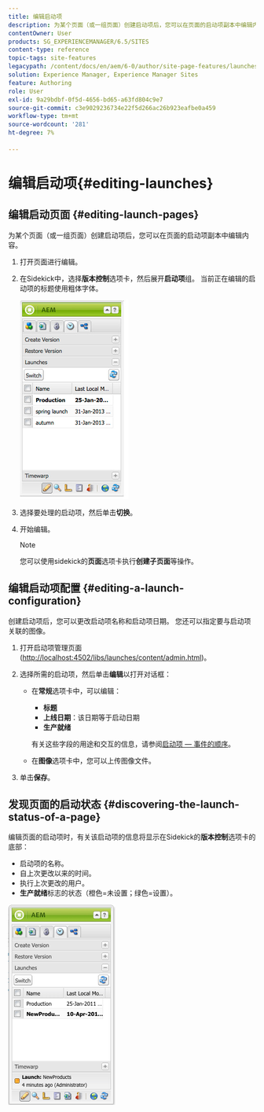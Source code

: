 ```yaml
---
title: 编辑启动项
description: 为某个页面（或一组页面）创建启动项后，您可以在页面的启动项副本中编辑内容。
contentOwner: User
products: SG_EXPERIENCEMANAGER/6.5/SITES
content-type: reference
topic-tags: site-features
legacypath: /content/docs/en/aem/6-0/author/site-page-features/launches
solution: Experience Manager, Experience Manager Sites
feature: Authoring
role: User
exl-id: 9a29bdbf-0f5d-4656-bd65-a63fd804c9e7
source-git-commit: c3e9029236734e22f5d266ac26b923eafbe0a459
workflow-type: tm+mt
source-wordcount: '281'
ht-degree: 7%

---
```


# 编辑启动项{#editing-launches}

## 编辑启动页面 {#editing-launch-pages}

为某个页面（或一组页面）创建启动项后，您可以在页面的启动项副本中编辑内容。

1. 打开页面进行编辑。
1. 在Sidekick中，选择&#x200B;**版本控制**&#x200B;选项卡，然后展开&#x200B;**启动项**&#x200B;组。 当前正在编辑的启动项的标题使用粗体字体。

   ![chlimage_1-13](assets/chlimage_1-13.jpeg)

1. 选择要处理的启动项，然后单击&#x200B;**切换**。
1. 开始编辑。

   >[!NOTE]
   >
   >您可以使用sidekick的&#x200B;**页面**&#x200B;选项卡执行&#x200B;**创建子页面**&#x200B;等操作。

## 编辑启动项配置 {#editing-a-launch-configuration}

创建启动项后，您可以更改启动项名称和启动项日期。 您还可以指定要与启动项关联的图像。

1. 打开启动项管理页面([http://localhost:4502/libs/launches/content/admin.html](http://localhost:4502/libs/launches/content/admin.html))。

1. 选择所需的启动项，然后单击&#x200B;**编辑**&#x200B;以打开对话框：

   * 在&#x200B;**常规**&#x200B;选项卡中，可以编辑：

      * **标题**
      * **上线日期**：该日期等于启动日期
      * **生产就绪**

     有关这些字段的用途和交互的信息，请参阅[启动项 — 事件的顺序](/help/sites-authoring/launches.md#launches-the-order-of-events)。

   * 在&#x200B;**图像**&#x200B;选项卡中，您可以上传图像文件。

1. 单击&#x200B;**保存**。

## 发现页面的启动状态 {#discovering-the-launch-status-of-a-page}

编辑页面的启动项时，有关该启动项的信息将显示在Sidekick的&#x200B;**版本控制**&#x200B;选项卡的底部：

* 启动项的名称。
* 自上次更改以来的时间。
* 执行上次更改的用户。
* **生产就绪**&#x200B;标志的状态（橙色=未设置；绿色=设置）。

![chlimage_1-186](assets/chlimage_1-186.png)
